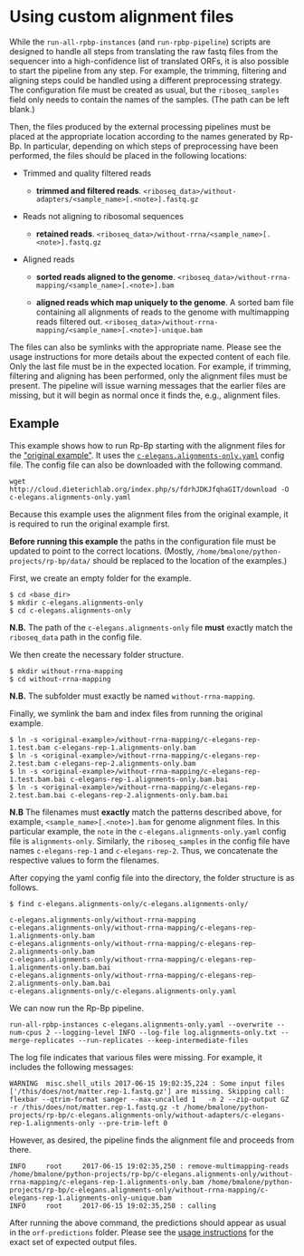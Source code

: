 
# Using custom alignment files

While the `run-all-rpbp-instances` (and `run-rpbp-pipeline`) scripts are designed to handle all steps from translating the raw fastq files from the sequencer into a high-confidence list of translated ORFs, it is also possible to start the pipeline from any step. For example, the trimming, filtering and aligning steps could be handled using a different preprocessing strategy. The configuration file must be created as usual, but the `riboseq_samples` field only needs to contain the names of the samples. (The path can be left blank.)

Then, the files produced by the external processing pipelines must be placed at the appropriate location according to the names generated by Rp-Bp. In particular, depending on which steps of preprocessing have been performed, the files should be placed in the following locations:

* Trimmed and quality filtered reads
    * **trimmed and filtered reads**. `<riboseq_data>/without-adapters/<sample_name>[.<note>].fastq.gz`
    
* Reads not aligning to ribosomal sequences
    * **retained reads**. `<riboseq_data>/without-rrna/<sample_name>[.<note>].fastq.gz`
    
* Aligned reads
    * **sorted reads aligned to the genome**. `<riboseq_data>/without-rrna-mapping/<sample_name>[.<note>].bam`
    
    * **aligned reads which map uniquely to the genome**. A sorted bam file containing all alignments of reads to the genome with multimapping reads filtered out. `<riboseq_data>/without-rrna-mapping/<sample_name>[.<note>]-unique.bam`
    
The files can also be symlinks with the appropriate name. Please see the usage instructions for more details about the expected content of each file. Only the last file must be in the expected location. For example, if trimming, filtering and aligning has been performed, only the alignment files must be present. The pipeline will issue warning messages that the earlier files are missing, but it will begin as normal once it finds the, e.g., alignment files.

## Example

This example shows how to run Rp-Bp starting with the alignment files for the
["original example"](running-example.md). It uses the
[`c-elegans.alignments-only.yaml`](http://cloud.dieterichlab.org/index.php/s/fdrhJDKJfqhaGIT/download)
config file. The config file can also be downloaded with the following
command.
```
wget http://cloud.dieterichlab.org/index.php/s/fdrhJDKJfqhaGIT/download -O c-elegans.alignments-only.yaml
```

Because this example uses the alignment files from the original example, it is
required to run the original example first.

**Before running this example** the paths in the configuration file must be
updated to point to the correct locations. (Mostly, 
`/home/bmalone/python-projects/rp-bp/data/` should be replaced to the location
of the examples.)

First, we create an empty folder for the example.
```
$ cd <base_dir>
$ mkdir c-elegans.alignments-only
$ cd c-elegans.alignments-only
```

**N.B.** The path of the `c-elegans.alignments-only` file **must** exactly
match the `riboseq_data` path in the config file.

We then create the necessary folder structure.
```
$ mkdir without-rrna-mapping
$ cd without-rrna-mapping
```

**N.B.** The subfolder must exactly be named `without-rrna-mapping`.

Finally, we symlink the bam and index files from running the original example.

```
$ ln -s <original-example>/without-rrna-mapping/c-elegans-rep-1.test.bam c-elegans-rep-1.alignments-only.bam
$ ln -s <original-example>/without-rrna-mapping/c-elegans-rep-2.test.bam c-elegans-rep-2.alignments-only.bam
$ ln -s <original-example>/without-rrna-mapping/c-elegans-rep-1.test.bam.bai c-elegans-rep-1.alignments-only.bam.bai
$ ln -s <original-example>/without-rrna-mapping/c-elegans-rep-2.test.bam.bai c-elegans-rep-2.alignments-only.bam.bai
```

**N.B** The filenames must **exactly** match the patterns described above, for
example, `<sample_name>[.<note>].bam` for genome alignment files. In this
particular example, the `note` in the `c-elegans.alignments-only.yaml` config
file is `alignments-only`. Similarly, the `riboseq_samples` in the config file
have names `c-elegans-rep-1` and `c-elegans-rep-2`. Thus, we concatenate the
respective values to form the filenames.

After copying the yaml config file into the directory, the folder structure is
as follows.

```
$ find c-elegans.alignments-only/c-elegans.alignments-only/

c-elegans.alignments-only/without-rrna-mapping
c-elegans.alignments-only/without-rrna-mapping/c-elegans-rep-1.alignments-only.bam
c-elegans.alignments-only/without-rrna-mapping/c-elegans-rep-2.alignments-only.bam
c-elegans.alignments-only/without-rrna-mapping/c-elegans-rep-1.alignments-only.bam.bai
c-elegans.alignments-only/without-rrna-mapping/c-elegans-rep-2.alignments-only.bam.bai
c-elegans.alignments-only/c-elegans.alignments-only.yaml
```

We can now run the Rp-Bp pipeline.

```
run-all-rpbp-instances c-elegans.alignments-only.yaml --overwrite --num-cpus 2 --logging-level INFO --log-file log.alignments-only.txt --merge-replicates --run-replicates --keep-intermediate-files
```

The log file indicates that various files were missing. For example, it includes
the following messages:
```
WARNING  misc.shell_utils 2017-06-15 19:02:35,224 : Some input files ['/this/does/not/matter.rep-1.fastq.gz'] are missing. Skipping call: 
flexbar --qtrim-format sanger --max-uncalled 1   -n 2 --zip-output GZ -r /this/does/not/matter.rep-1.fastq.gz -t /home/bmalone/python-projects/rp-bp/c-elegans.alignments-only/without-adapters/c-elegans-rep-1.alignments-only --pre-trim-left 0

```
However, as desired, the pipeline finds the alignment file and proceeds from
there.
```
INFO     root     2017-06-15 19:02:35,250 : remove-multimapping-reads /home/bmalone/python-projects/rp-bp/c-elegans.alignments-only/without-rrna-mapping/c-elegans-rep-1.alignments-only.bam /home/bmalone/python-projects/rp-bp/c-elegans.alignments-only/without-rrna-mapping/c-elegans-rep-1.alignments-only-unique.bam 
INFO     root     2017-06-15 19:02:35,250 : calling
```

After running the above command, the predictions should appear as usual in
the `orf-predictions` folder. Please see the 
[usage instructions](usage-instructions.md#output-files-2) for the exact set
of expected output files.